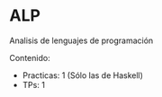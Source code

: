 # ALP
Analisis de lenguajes de programación

Contenido:
- Practicas: 1 (Sólo las de Haskell)
- TPs: 1
